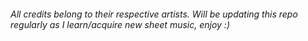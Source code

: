 ###### All credits belong to their respective artists. Will be updating this repo regularly as I learn/acquire new sheet music, enjoy :)
